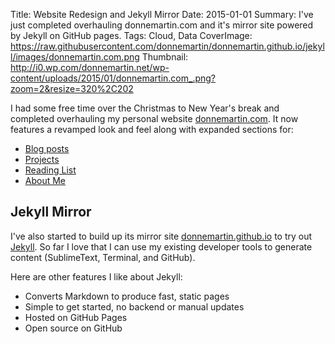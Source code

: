 Title: Website Redesign and Jekyll Mirror
Date: 2015-01-01
Summary: I've just completed overhauling donnemartin.com and it's mirror site powered by Jekyll on GitHub pages.
Tags: Cloud, Data
CoverImage: https://raw.githubusercontent.com/donnemartin/donnemartin.github.io/jekyll/images/donnemartin.com.png
Thumbnail: http://i0.wp.com/donnemartin.net/wp-content/uploads/2015/01/donnemartin.com_.png?zoom=2&resize=320%2C202

I had some free time over the Christmas to New Year's break and completed overhauling my personal website [donnemartin.com](http://www.donnemartin.com). It now features a revamped look and feel along with expanded sections for:

- [Blog posts](https://savannahar68.github.io/blog/)
- [Projects](https://savannahar68.github.io/projects/)
- [Reading List](https://savannahar68.github.io/reading-list/)
- [About Me](https://savannahar68.github.io/about-me/)

## Jekyll Mirror

I've also started to build up its mirror site [donnemartin.github.io](donnemartin.github.io) to try out [Jekyll](http://jekyllrb.com/). So far I love that I can use my existing developer tools to generate content (SublimeText, Terminal, and GitHub).

Here are other features I like about Jekyll:

- Converts Markdown to produce fast, static pages
- Simple to get started, no backend or manual updates
- Hosted on GitHub Pages
- Open source on GitHub
